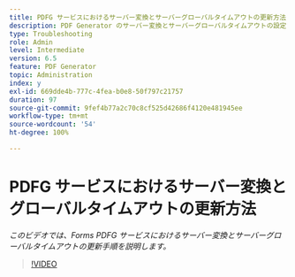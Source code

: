```yaml
---
title: PDFG サービスにおけるサーバー変換とサーバーグローバルタイムアウトの更新方法
description: PDF Generator のサーバー変換とサーバーグローバルタイムアウトの設定
type: Troubleshooting
role: Admin
level: Intermediate
version: 6.5
feature: PDF Generator
topic: Administration
index: y
exl-id: 669dde4b-777c-4fea-b0e8-50f797c21757
duration: 97
source-git-commit: 9fef4b77a2c70c8cf525d42686f4120e481945ee
workflow-type: tm+mt
source-wordcount: '54'
ht-degree: 100%

---
```


# PDFG サービスにおけるサーバー変換とグローバルタイムアウトの更新方法

*このビデオでは、Forms PDFG サービスにおけるサーバー変換とサーバーグローバルタイムアウトの更新手順を説明します。*

>[!VIDEO](https://video.tv.adobe.com/v/335514?quality=12&learn=on)
